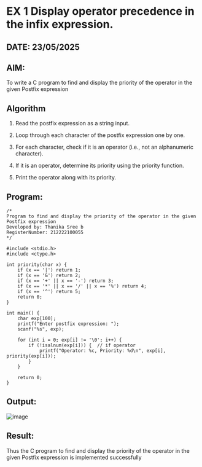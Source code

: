 # EX 1 Display operator precedence in the infix expression.
## DATE: 23/05/2025
## AIM:
To write a C program to find and display the priority of the operator in the given Postfix expression

## Algorithm
1. Read the postfix expression as a string input.

2. Loop through each character of the postfix expression one by one.

3. For each character, check if it is an operator (i.e., not an alphanumeric character).

4. If it is an operator, determine its priority using the priority function.

5. Print the operator along with its priority.

## Program:
```
/*
Program to find and display the priority of the operator in the given Postfix expression
Developed by: Thanika Sree b
RegisterNumber: 212222100055 
*/

#include <stdio.h>
#include <ctype.h>

int priority(char x) {
    if (x == '|') return 1;
    if (x == '&') return 2;
    if (x == '+' || x == '-') return 3;
    if (x == '*' || x == '/' || x == '%') return 4;
    if (x == '^') return 5;
    return 0;
}

int main() {
    char exp[100];
    printf("Enter postfix expression: ");
    scanf("%s", exp);

    for (int i = 0; exp[i] != '\0'; i++) {
        if (!isalnum(exp[i])) {  // if operator
            printf("Operator: %c, Priority: %d\n", exp[i], priority(exp[i]));
        }
    }

    return 0;
}
```

## Output:

![image](https://github.com/user-attachments/assets/5c481280-bfe1-41b7-942b-e67a8335a673)


## Result:
Thus the C program to find and display the priority of the operator in the given Postfix expression is implemented successfully
